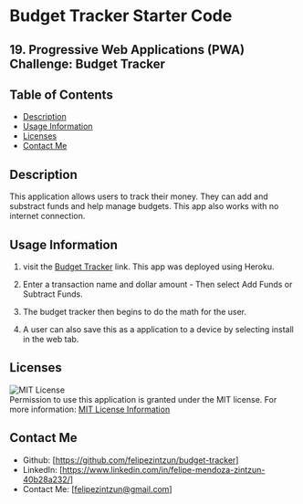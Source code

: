 # Budget Tracker Starter Code

## 19. Progressive Web Applications (PWA) Challenge: Budget Tracker

## Table of Contents

- [Description](#description)
- [Usage Information](#usage-information)
- [Licenses](#licenses)
- [Contact Me](#contact-me)

## Description

This application allows users to track their money. They can add and substract funds and help manage budgets. This app also works with no internet connection.

## Usage Information

  1. visit the [Budget Tracker](https://powerful-retreat-86381.herokuapp.com/) link. This app was deployed using Heroku.

  2. Enter a transaction name and dollar amount - Then select Add Funds or Subtract Funds. 

  3. The budget tracker then begins to do the math for the user. 

  4. A user can also save this as a application to a device by selecting install in the web tab.

## Licenses

![MIT License](https://img.shields.io/badge/license-MIT-important)<br>
Permission to use this application is granted under the MIT license.
For more information: [MIT License Information](https://opensource.org/licenses/MIT)

## Contact Me
- Github: [https://github.com/felipezintzun/budget-tracker]<br>
- LinkedIn: [https://www.linkedin.com/in/felipe-mendoza-zintzun-40b28a232/]<br>
- Contact Me: [felipezintzun@gmail.com]